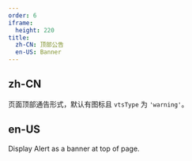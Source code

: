 ```yaml
---
order: 6
iframe:
  height: 220
title:
  zh-CN: 顶部公告
  en-US: Banner
---
```


## zh-CN

页面顶部通告形式，默认有图标且 `vtsType` 为 `'warning'`。

## en-US

Display Alert as a banner at top of page.


